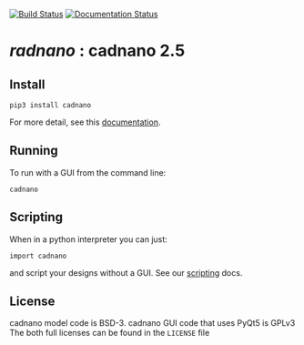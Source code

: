 
[![Build Status](https://travis-ci.org/cadnano/cadnano2.5.svg?branch=master)](https://travis-ci.org/cadnano/cadnano2.5) [![Documentation Status](https://readthedocs.org/projects/cadnano/badge/?version=master)](http://cadnano.readthedocs.io/en/master/?badge=master)

# *radnano* : cadnano 2.5

## Install

    pip3 install cadnano

For more detail, see this [documentation](http://cadnano.readthedocs.io/).

## Running

To run with a GUI from the command line:

    cadnano

## Scripting

When in a python interpreter you can just:

    import cadnano

and script your designs without a GUI. See our [scripting](http://cadnano.readthedocs.io/en/master/scripting.html) docs.

## License
cadnano model code is BSD-3.
cadnano GUI code that uses PyQt5 is GPLv3
The both full licenses can be found in the `LICENSE` file

